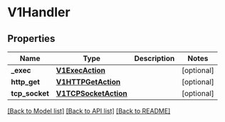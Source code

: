 # V1Handler

## Properties
Name | Type | Description | Notes
------------ | ------------- | ------------- | -------------
**_exec** | [**V1ExecAction**](V1ExecAction.md) |  | [optional] 
**http_get** | [**V1HTTPGetAction**](V1HTTPGetAction.md) |  | [optional] 
**tcp_socket** | [**V1TCPSocketAction**](V1TCPSocketAction.md) |  | [optional] 

[[Back to Model list]](../README.md#documentation-for-models) [[Back to API list]](../README.md#documentation-for-api-endpoints) [[Back to README]](../README.md)


